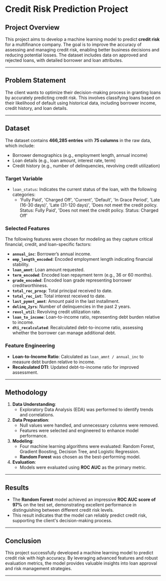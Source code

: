 # Credit Risk Prediction Project

## Project Overview
This project aims to develop a machine learning model to predict **credit risk** for a multifinance company. The goal is to improve the accuracy of assessing and managing credit risk, enabling better business decisions and reducing potential losses. The dataset includes data on approved and rejected loans, with detailed borrower and loan attributes.

---

## Problem Statement
The client wants to optimize their decision-making process in granting loans by accurately predicting credit risk. This involves classifying loans based on their likelihood of default using historical data, including borrower income, credit history, and loan details.

---

## Dataset
The dataset contains **466,285 entries** with **75 columns** in the raw data, which include:
- Borrower demographics (e.g., employment length, annual income)
- Loan details (e.g., loan amount, interest rate, term)
- Credit history (e.g., number of delinquencies, revolving credit utilization)

### Target Variable
- `loan_status`: Indicates the current status of the loan, with the following categories:
  - 'Fully Paid', 'Charged Off', 'Current', 'Default', 'In Grace Period', 'Late (16-30 days)', 'Late (31-120 days)', 'Does not meet the credit policy. Status: Fully Paid', 'Does not meet the credit policy. Status: Charged Off'

### Selected Features
The following features were chosen for modeling as they capture critical financial, credit, and loan-specific factors:
- **`annual_inc`**: Borrower’s annual income.
- **`emp_length_encoded`**: Encoded employment length indicating financial stability.
- **`loan_amnt`**: Loan amount requested.
- **`term_encoded`**: Encoded loan repayment term (e.g., 36 or 60 months).
- **`grade_encoded`**: Encoded loan grade representing borrower creditworthiness.
- **`total_rec_prncp`**: Total principal received to date.
- **`total_rec_int`**: Total interest received to date.
- **`last_pymnt_amnt`**: Amount paid in the last installment.
- **`delinq_2yrs`**: Number of delinquencies in the past 2 years.
- **`revol_util`**: Revolving credit utilization rate.
- **`loan_to_income`**: Loan-to-income ratio, representing debt burden relative to income.
- **`dti_recalculated`**: Recalculated debt-to-income ratio, assessing whether the borrower can manage additional debt.

### Feature Engineering
- **Loan-to-Income Ratio**: Calculated as `loan_amnt / annual_inc` to measure debt burden relative to income.
- **Recalculated DTI**: Updated debt-to-income ratio for improved assessment.

---

## Methodology
1. **Data Understanding**:
   - Exploratory Data Analysis (EDA) was performed to identify trends and correlations.
2. **Data Preparation**:
   - Null values were handled, and unnecessary columns were removed.
   - Features were selected and engineered to enhance model performance.
3. **Modeling**:
   - Four machine learning algorithms were evaluated: Random Forest, Gradient Boosting, Decision Tree, and Logistic Regression.
   - **Random Forest** was chosen as the best-performing model.
4. **Evaluation**:
   - Models were evaluated using **ROC AUC** as the primary metric.

---

## Results
- The **Random Forest** model achieved an impressive **ROC AUC score of 97%** on the test set, demonstrating excellent performance in distinguishing between different credit risk levels.
- This result indicates that the model can reliably predict credit risk, supporting the client's decision-making process.

---

## Conclusion
This project successfully developed a machine learning model to predict credit risk with high accuracy. By leveraging advanced features and robust evaluation metrics, the model provides valuable insights into loan approval and risk management strategies.

---


